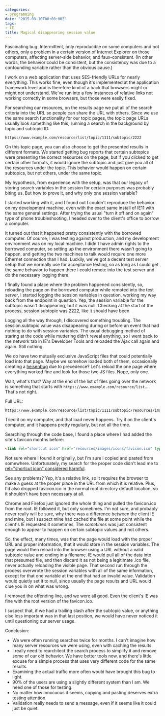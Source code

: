 ```yaml
---
categories:
- programming
date: "2015-08-10T00:00:00Z"
tags:
- IE
title: Magical disappearing session value
---
```


Fascinating bug: Intermittent, only reproducible on some computers and not others, only a problem in a certain version of Internet Explorer on those computers, affecting server-side behavior, and faux-consistent. (In other words, the behavior could be consistent, but the consistency was due to a confounding variable rather than the obvious cause.)

I work on a web application that uses SES-friendly URLs for nearly everything. This works fine, even though it's implemented at the application framework level and is therefore kind of a hack that browsers might or might not understand. We've run into a few instances of relative links not working correctly in some browsers, but those were easily fixed.

For searching our resources, on the results page we put all of the search criteria into the URL so people can share the URL with others. Since we use the same search functionality for our topic pages, the topic page URLs usually look something like this, running a search in the background by topic and subtopic ID:

```
https://www.example.com/resource/list/topic/1111/subtopic/2222
```

On this topic page, you can also choose to get the presented results in different formats. We started getting bug reports that certain subtopics were presenting the correct resources on the page, but if you clicked to get certain other formats, it would ignore the subtopic and just give you all of the resources under the topic. This behavior would happen on certain subtopics, but not others, under the same topic.

My hypothesis, from experience with the setup, was that our legacy of storing search variables in the session for certain purposes was probably biting us. But how to prove it, and why only one session variable?

I started working with it, and I found out I couldn't reproduce the behavior on my development machine, even with the exact same install of IE11 with the same general settings. After trying the usual "turn it off and on again" type of phone troubleshooting, I headed over to the client's office to borrow a computer.

It turned out that it happened pretty consistently with the borrowed computer. Of course, I was testing against production, and my development environment was on my local machine. I didn't have admin rights to the borrowed computer, so setting up the environment there wasn't going to happen, and getting the two machines to talk would require one more Ethernet connection than I had. Luckily, we've got a decent test server setup that we normally use for acceptance testing, so as long as I could get the same behavior to happen there I could remote into the test server and do the necessary logging there.

I finally found a place where the problem happened consistently, so, reloading the page on the borrowed computer while remoted into the test server, I started logging the session variables in question, working my way back from the endpoint in question. Yep, the session variable for the subtopic wasn't disappearing, but it was null. Checking at the start of the process, session.subtopic was 2222, like it should have been.

Logging all the way through, I discovered something troubling. The session.subtopic value was disappearing during or before an event that had nothing to do with session variables. The usual debugging method of staring at the code while muttering didn't reveal anything, so I went back to the network tab in IE's Developer Tools and reloaded the Ajax call again and again. Still nothing.

We do have two mutually exclusive JavaScript files that could potentially load into that page. Maybe we somehow loaded both of them, occasionally creating a [heisenbug](https://en.wikipedia.org/wiki/Heisenbug) due to precedence? Let's reload the one page where everything worked fine and look for those two JS files. Nope, only one.

Wait, what's that? Way at the end of the list of files going over the network is something that starts with `https://www.example.com/resource/list`.... That's not right.

Full URL:

```
https://www.example.com/resource/list/topic/1111/subtopic/resources/images/icons/favicon.ico
```

Tried it on my computer, and that load never happens. Try it on the client's computer, and it happens pretty regularly, but not all the time.

Searching through the code base, I found a place where I had added the site's favicon months before:

```html
<link rel="shortcut icon" href="resources/images/icons/favicon.ico" type="image/vnd.microsoft.icon" />
```

Not sure where I found it originally, but I'm sure I copied and pasted from somewhere. Unfortunately, my search for the proper code didn't lead me to [rel="shortcut icon" considered harmful](https://mathiasbynens.be/notes/rel-shortcut-icon).

See any problems? Yep, it's a relative link, so it requires the browser to make a guess at the proper place in the URL from which it is relative. Plus, I'd also dropped favicon.ico in the normal root directory default location, so it shouldn't have been necessary at all.

Chrome and Firefox just ignored the whole thing and pulled the favicon.ico from the root. IE followed it, but only sometimes. I'm not sure, and probably never really will be sure, why there was a difference between the client IE and mine, but I suspect mine had cached the file at some point while the client's IE requested it sometimes. The *sometimes* was just consistent enough to appear to happen on certain subtopic values and not others.

So, the effect, many times, was that the page would load with the proper URL and proper information, that it would store in the session variables. The page would then reload into the browser using a URL without a valid subtopic value and ending in a filename. IE would pull all of the data into that presumed file, and then discard it as not being a legitimate .ico file, never actually reloading the visible page. That second run through the process overwrote the session variables with all of the same information, except for that one variable at the end that had an invalid value. Validation would quietly set it to null, since usually the page results and URL would clue you in on what was wrong.

I removed the offending line, and we were all good. Even the client's IE was fine with the root version of the favicon.ico.

I suspect that, if we had a trailing slash after the subtopic value, or anything else less important was in that last position, we would have never noticed it until questioning our server usage.

Conclusion:

* We were often running searches twice for months. I can't imagine how many server resources we were using, even with caching the results.
* I really need to rearchitect the search process to simplify it and remove some of our old behavior. We have better tools now, and there's little excuse for a simple process that uses very different code for the same results.
* Examining the actual traffic more often would have brought this bug to light.
* 90% of the users are using a slightly different system than I am. We need one of those for testing.
* No matter how innocuous it seems, copying and pasting deserves extra testing attention.
* Validation really needs to send a message, even if it seems like it could just be quiet.